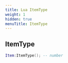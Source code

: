 ```yaml
---
title: Lua ItemType
weight: 1
hidden: true
menuTitle: ItemType
---
```

## ItemType
```lua
Item:ItemType(); -- number
```